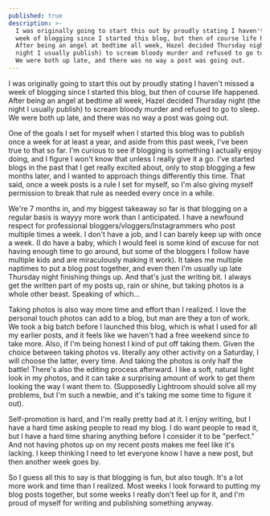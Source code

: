 ```yaml
---
published: true
description: >-
  I was originally going to start this out by proudly stating I haven't missed a
  week of blogging since I started this blog, but then of course life happened.
  After being an angel at bedtime all week, Hazel decided Thursday night (the
  night I usually publish) to scream bloody murder and refused to go to sleep.
  We were both up late, and there was no way a post was going out.
---
```

I was originally going to start this out by proudly stating I haven't missed a week of blogging since I started this blog, but then of course life happened. After being an angel at bedtime all week, Hazel decided Thursday night (the night I usually publish) to scream bloody murder and refused to go to sleep. We were both up late, and there was no way a post was going out. 

One of the goals I set for myself when I started this blog was to publish once a week for at least a year, and aside from this past week, I've been true to that so far. I'm curious to see if blogging is something I actually enjoy doing, and I figure I won't know that unless I really give it a go. I've started blogs in the past that I get really excited about, only to stop blogging a few months later, and I wanted to approach things differently this time. That said, once a week posts is a rule I set for myself, so I'm also giving myself permission to break that rule as needed every once in a while.

We're 7 months in, and my biggest takeaway so far is that blogging on a regular basis is wayyy more work than I anticipated. I have a newfound respect for professional bloggers/vloggers/Instagrammers who post multiple times a week. I don't have a job, and I can barely keep up with once a week. (I do have a baby, which I would feel is some kind of excuse for not having enough time to go around, but some of the bloggers I follow have multiple kids and are miraculously making it work). It takes me multiple naptimes to put a blog post together, and even then I'm usually up late Thursday night finishing things up. And that's just the writing bit. I always get the written part of my posts up, rain or shine, but taking photos is a whole other beast. Speaking of which... 

Taking photos is also way more time and effort than I realized. I love the personal touch photos can add to a blog, but man are they a ton of work. We took a big batch before I launched this blog, which is what I used for all my earlier posts, and it feels like we haven't had a free weekend since to take more. Also, if I'm being honest I kind of put off taking them. Given the choice between taking photos vs. literally any other activity on a Saturday, I will choose the latter, every time. And taking the photos is only half the battle! There's also the editing process afterward. I like a soft, natural light look in my photos, and it can take a surprising amount of work to get them looking the way I want them to. (Supposedly Lightroom should solve all my problems, but I'm such a newbie, and it's taking me some time to figure it out). 

Self-promotion is hard, and I'm really pretty bad at it. I enjoy writing, but I have a hard time asking people to read my blog. I do want people to read it, but I have a hard time sharing anything before I consider it to be "perfect." And not having photos up on my recent posts makes me feel like it's lacking. I keep thinking I need to let everyone know I have a new post, but then another week goes by. 

So I guess all this to say is that blogging is fun, but also tough. It's a lot more work and time than I realized. Most weeks I look forward to putting my blog posts together, but some weeks I really don't feel up for it, and I'm proud of myself for writing and publishing something anyway.
